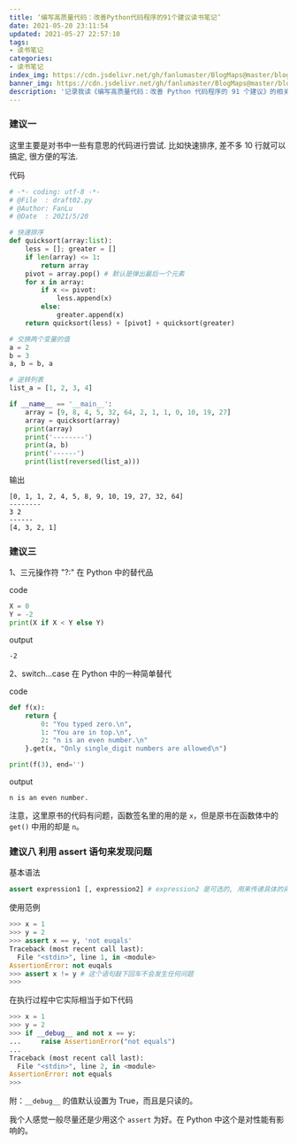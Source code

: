```yaml
---
title: ‘编写高质量代码：改善Python代码程序的91个建议读书笔记’
date: 2021-05-20 23:11:54
updated: 2021-05-27 22:57:10
tags:
- 读书笔记
categories:
- 读书笔记
index_img: https://cdn.jsdelivr.net/gh/fanlumaster/BlogMaps@master/blogs/pictures/20210527222401.png
banner_img: https://cdn.jsdelivr.net/gh/fanlumaster/BlogMaps@master/blogs/pictures/20210527222401.png
description: '记录我读《编写高质量代码：改善 Python 代码程序的 91 个建议》的相关笔记，或许可以供日后回顾。'
---
```


### 建议一

这里主要是对书中一些有意思的代码进行尝试. 比如快速排序, 差不多 10 行就可以搞定, 很方便的写法.

代码

```py
# -*- coding: utf-8 -*-
# @File  : draft02.py
# @Author: FanLu
# @Date  : 2021/5/20

# 快速排序
def quicksort(array:list):
    less = []; greater = []
    if len(array) <= 1:
        return array
    pivot = array.pop() # 默认是弹出最后一个元素
    for x in array:
        if x <= pivot:
            less.append(x)
        else:
            greater.append(x)
    return quicksort(less) + [pivot] + quicksort(greater)

# 交换两个变量的值
a = 2
b = 3
a, b = b, a

# 逆转列表
list_a = [1, 2, 3, 4]

if __name__ == '__main__':
    array = [9, 8, 4, 5, 32, 64, 2, 1, 1, 0, 10, 19, 27]
    array = quicksort(array)
    print(array)
    print('--------')
    print(a, b)
    print('------')
    print(list(reversed(list_a)))
```

输出

```
[0, 1, 1, 2, 4, 5, 8, 9, 10, 19, 27, 32, 64]
--------
3 2
------
[4, 3, 2, 1]
```

### 建议三

1、三元操作符 "?:" 在 Python 中的替代品

code

```py
X = 0
Y = -2
print(X if X < Y else Y)
```

output

```
-2
```

2、switch...case 在 Python 中的一种简单替代

code

```py
def f(x):
    return {
        0: "You typed zero.\n",
        1: "You are in top.\n",
        2: "n is an even number.\n"
    }.get(x, "Only single_digit numbers are allowed\n")

print(f(3), end='')
```

output

```
n is an even number.

```

注意，这里原书的代码有问题，函数签名里的用的是 `x`，但是原书在函数体中的 `get()` 中用的却是 `n`。

### 建议八 利用 assert 语句来发现问题

基本语法

```py
assert expression1 [, expression2] # expression2 是可选的, 用来传递具体的异常信息
```

使用范例

```py
>>> x = 1
>>> y = 2
>>> assert x == y, 'not euqals'
Traceback (most recent call last):
  File "<stdin>", line 1, in <module>
AssertionError: not euqals
>>> assert x != y # 这个语句敲下回车不会发生任何问题
>>>
```

在执行过程中它实际相当于如下代码

```py
>>> x = 1
>>> y = 2
>>> if __debug__ and not x == y:
...     raise AssertionError("not equals")
...
Traceback (most recent call last):
  File "<stdin>", line 2, in <module>
AssertionError: not equals
>>>
```

附：`__debug__` 的值默认设置为 True，而且是只读的。

我个人感觉一般尽量还是少用这个 `assert` 为好。在 Python 中这个是对性能有影响的。